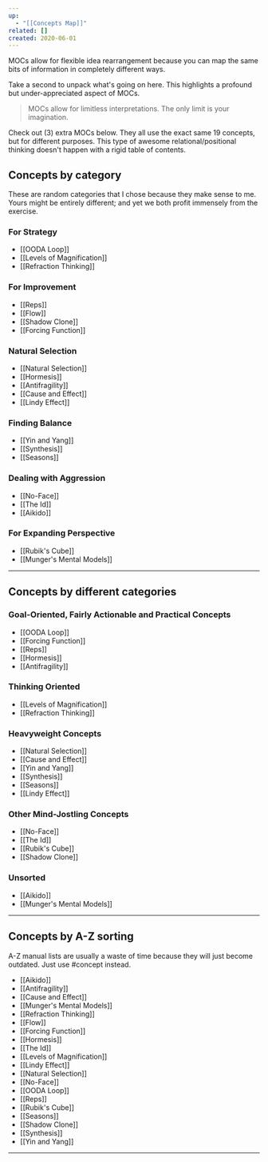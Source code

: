 ```yaml
---
up:
  - "[[Concepts Map]]"
related: []
created: 2020-06-01
---
```


MOCs allow for flexible idea rearrangement because you can map the same bits of information in completely different ways.

Take a second to unpack what's going on here. This highlights a profound but under-appreciated aspect of MOCs. 

> MOCs allow for limitless interpretations. The only limit is your imagination.

Check out (3) extra MOCs below. They all use the exact same 19 concepts, but for different purposes. This type of awesome relational/positional thinking doesn't happen with a rigid table of contents. 

## Concepts by category
These are random categories that I chose because they make sense to me. Yours might be entirely different; and yet we both profit immensely from the exercise.

### For Strategy
- [[OODA Loop]]
- [[Levels of Magnification]]  
- [[Refraction Thinking]]

### For Improvement
- [[Reps]] 
- [[Flow]]
- [[Shadow Clone]]
- [[Forcing Function]] 

### Natural Selection
- [[Natural Selection]]
- [[Hormesis]]
- [[Antifragility]]
- [[Cause and Effect]]
- [[Lindy Effect]] 

### Finding Balance
- [[Yin and Yang]]
- [[Synthesis]]
- [[Seasons]]

### Dealing with Aggression
- [[No-Face]]
- [[The Id]]
- [[Aikido]] 

### For Expanding Perspective
- [[Rubik's Cube]]
- [[Munger's Mental Models]]

---
## Concepts by different categories
### Goal-Oriented, Fairly Actionable and Practical Concepts
- [[OODA Loop]]
- [[Forcing Function]] 
- [[Reps]] 
- [[Hormesis]]
- [[Antifragility]]

### Thinking Oriented
- [[Levels of Magnification]]  
- [[Refraction Thinking]]

### Heavyweight Concepts
- [[Natural Selection]]
- [[Cause and Effect]]
- [[Yin and Yang]]
- [[Synthesis]]
- [[Seasons]]
- [[Lindy Effect]] 

### Other Mind-Jostling Concepts
- [[No-Face]]
- [[The Id]]
- [[Rubik's Cube]]
- [[Shadow Clone]]

### Unsorted
- [[Aikido]] 
- [[Munger's Mental Models]]

---
## Concepts by A-Z sorting
A-Z manual lists are usually a waste of time because they will just become outdated. Just use #concept instead.

- [[Aikido]] 
- [[Antifragility]]
- [[Cause and Effect]]
- [[Munger's Mental Models]]
- [[Refraction Thinking]]
- [[Flow]]
- [[Forcing Function]] 
- [[Hormesis]]
- [[The Id]]
- [[Levels of Magnification]]  
- [[Lindy Effect]] 
- [[Natural Selection]]
- [[No-Face]]
- [[OODA Loop]]
- [[Reps]] 
- [[Rubik's Cube]]
- [[Seasons]]
- [[Shadow Clone]]
- [[Synthesis]]
- [[Yin and Yang]]

---
